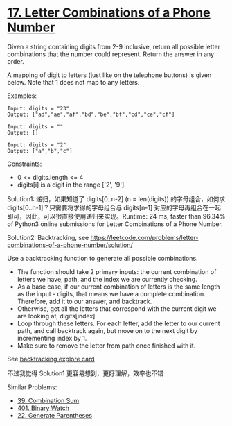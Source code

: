 # [17. Letter Combinations of a Phone Number](https://leetcode.com/problems/letter-combinations-of-a-phone-number/)

Given a string containing digits from 2-9 inclusive, return all possible letter combinations that the number could represent. Return the answer in any order.

A mapping of digit to letters (just like on the telephone buttons) is given below. Note that 1 does not map to any letters.

Examples:

```
Input: digits = "23"
Output: ["ad","ae","af","bd","be","bf","cd","ce","cf"]

Input: digits = ""
Output: []

Input: digits = "2"
Output: ["a","b","c"]
```

Constraints:

- 0 <= digits.length <= 4
- digits[i] is a digit in the range ['2', '9'].

Solution1: 递归，如果知道了 digits[0..n-2] (n = len(digits)) 的字母组合，如何求 digits[0..n-1]？只需要将求得的字母组合与 digits[n-1] 对应的字母再组合在一起即可，因此，可以很直接使用递归来实现。Runtime: 24 ms, faster than 96.34% of Python3 online submissions for Letter Combinations of a Phone Number.


Solution2: Backtracking, see https://leetcode.com/problems/letter-combinations-of-a-phone-number/solution/

Use a backtracking function to generate all possible combinations.

- The function should take 2 primary inputs: the current combination of letters we have, path, and the index we are currently checking.
- As a base case, if our current combination of letters is the same length as the input - digits, that means we have a complete combination. Therefore, add it to our answer, and backtrack.
- Otherwise, get all the letters that correspond with the current digit we are looking at, digits[index].
- Loop through these letters. For each letter, add the letter to our current path, and call backtrack again, but move on to the next digit by incrementing index by 1.
- Make sure to remove the letter from path once finished with it.

See [backtracking explore card](https://leetcode.com/explore/featured/card/recursion-ii/472/backtracking/)

不过我觉得 Solution1 更容易想到，更好理解，效率也不错

Similar Problems:
- [39. Combination Sum](https://leetcode.com/problems/combination-sum/)
- [401. Binary Watch](https://leetcode.com/problems/binary-watch/)
- [22. Generate Parentheses](https://leetcode.com/problems/generate-parentheses/)
